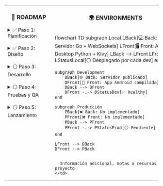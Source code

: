 <table>
  <tr>
    <td valign="top">
      <h3 align="center">🚀 ROADMAP</h3>
      <img src="https://via.placeholder.com/400x1/FFFFFF/FFFFFF" alt="" width="140" height="1">
      <br>
      <details>
        <summary>✅ Paso 1: Planificación</summary>
        Definir objetivos y alcance del proyecto.  
        Reunir recursos y establecer cronograma.
      </details>
      <br>
      <details>
        <summary>✅ Paso 2: Diseño</summary>
        Crear diagramas, wireframes y especificaciones técnicas.
      </details>
      <br>
      <details>
        <summary>⚪ Paso 3: Desarrollo</summary>
        Implementar funcionalidades principales y pruebas iniciales.
      </details>
      <br>
      <details>
        <summary>⚪ Paso 4: Pruebas y QA</summary>
        Realizar pruebas exhaustivas y corrección de errores.
      </details>
      <br>
      <details>
        <summary>⚪ Paso 5: Lanzamiento</summary>
        Despliegue a producción y documentación final.
      </details>
        </td>
    <td valign="top">
      <h3 align="center">🌍 ENVIRONMENTS</h3>    
      <img src="https://via.placeholder.com/400x1/FFFFFF/FFFFFF" alt="" width="400" height="1">
      <br>
  
flowchart TD
    subgraph Local
        LBack[💻 Back: Servidor Go + WebSockets]
        LFront[🖥️ Front: App Desktop Python + Kivy]
        LBack --> LFront
        LFront -.-> LStatusLocal[⚪ Desplegado por cada dev]
    end

    subgraph Development
        DBack[🌐 Back: Servidor publicado]
        DFront[📱 Front: App Android compilada]
        DBack --> DFront
        DFront -.-> DStatusDev[✅ Healthy]
    end

    subgraph Producción
        PBack[❌ Back: No implementado]
        PFront[❌ Front: No implementado]
        PBack --> PFront
        PFront -.-> PStatusProd[⚪ Pendiente]
    end

    LFront --> DBack
    DFront --> PBack


      Información adicional, notas o recursos del proyecto
    </td>
  </tr>
</table>

